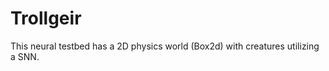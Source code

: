 Trollgeir
=========

This neural testbed has a 2D physics world (Box2d) with creatures utilizing a SNN. 